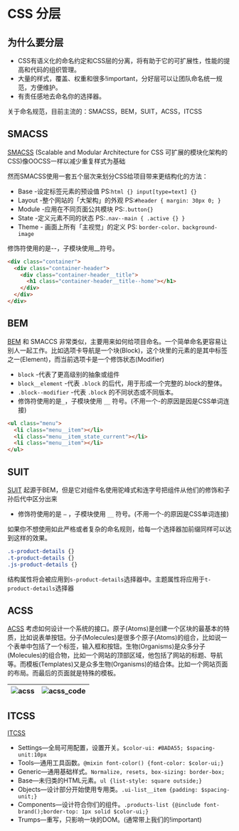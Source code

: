 # CSS 分层

## 为什么要分层

- CSS有语义化的命名约定和CSS层的分离，将有助于它的可扩展性，性能的提⾼和代码的组织管理。
- ⼤量的样式，覆盖、权重和很多!important，分好层可以让团队命名统⼀规范，⽅便维护。
- 有责任感地去命名你的选择器。

关于命名规范，目前主流的：SMACSS，BEM，SUIT，ACSS，ITCSS

## SMACSS

[SMACSS](https://smacss.com/) (Scalable and Modular Architecture for CSS 可扩展的模块化架构的CSS)像OOCSS⼀样以减少重复样式为基础

然⽽SMACSS使⽤⼀套五个层次来划分CSS给项⽬带来更结构化的⽅法：

- Base -设定标签元素的预设值 PS:`html {} input[type=text] {}`
- Layout -整个⽹站的「⼤架构」的外观 PS:`#header { margin: 30px 0; }`
- Module -应⽤在不同⻚⾯公共模块 PS:`.button{}`
- State -定义元素不同的状态 PS:`.nav--main { .active {} }`
- Theme - 画⾯上所有「主视觉」的定义 PS: `border-color、background-image`

修饰符使⽤的是--，⼦模块使⽤__符号。

```html
<div class="container">
  <div class="container-header">
    <div class="container-header__title">
      <h1 class="container-header__title--home"></h1>
    </div>
  </div>
</div>
```

## BEM

[BEM](https://en.bem.info/) 和 SMACCS ⾮常类似，主要⽤来如何给项⽬命名。⼀个简单命名更容易让别⼈⼀起⼯作。⽐如选项卡导航是⼀个块(Block)，这个块⾥的元素的是其中标签之⼀(Element)，⽽当前选项卡是⼀个修饰状态(Modifier)

- `block` -代表了更⾼级别的抽象或组件
- `block__element` -代表 `.block` 的后代，⽤于形成⼀个完整的.block的整体。
- `.block--modifier` -代表 `.block` 的不同状态或不同版本。
- 修饰符使⽤的是`_`，⼦模块使⽤ `__` 符号。(不⽤⼀个-的原因是因是CSS单词连接)

```html
<ul class="menu">
  <li class="menu__item"></li>
  <li class="menu__item_state_current"></li>
  <li class="menu__item"></li>
</ul>
```

## SUIT

[SUIT](https://suitcss.github.io/) 起源于BEM，但是它对组件名使⽤驼峰式和连字号把组件从他们的修饰和⼦孙后代中区分出来

- 修饰符使⽤的是 `—` ，⼦模块使⽤ `__` 符号。(不⽤⼀个-的原因是CSS单词连接)

如果你不想使⽤如此严格或者复杂的命名规则，给每⼀个选择器加前缀同样可以达到这样的效果。

```css
.s-product-details {}
.t-product-details {}
.js-product-details {}
```

结构属性将会被应⽤到`s-product-details`选择器中。主题属性将应⽤于`t-product-details`选择器

## ACSS

[ACSS](http://patternlab.io/) 考虑如何设计⼀个系统的接⼝。原⼦(Atoms)是创建⼀个区块的最基本的特质，⽐如说表单按钮。分⼦(Molecules)是很多个原⼦(Atoms)的组合，⽐如说⼀个表单中包括了⼀个标签，输⼊框和按钮。⽣物(Organisms)是众多分⼦(Molecules)的组合物，⽐如⼀个⽹站的顶部区域，他包括了⽹站的标题、导航等。⽽模板(Templates)⼜是众多⽣物(Organisms)的结合体。⽐如⼀个⽹站⻚⾯的布局。⽽最后的⻚⾯就是特殊的模板。

|![acss](/cssNote/acss.png)|![acss_code](/cssNote/acss_code.png)|
|:-:|:-:|

## ITCSS

[ITCSS](http://csswizardry.net/talks/2014/11/itcss-dafed.pdf)

- Settings—全局可⽤配置，设置开关。`$color-ui: #BADA55; $spacing-unit:10px`
- Tools—通⽤⼯具函数。`@mixin font-color() {font-color: $color-ui;}`
- Generic—通⽤基础样式。`Normalize, resets, box-sizing: border-box;`
- Base—未归类的HTML元素。`ul {list-style: square outside;}`
- Objects—设计部分开始使⽤专⽤类。`.ui-list__item {padding: $spacing-unit;}`
- Components—设计符合你们的组件。`.products-list {@include font-brand();border-top: 1px solid $color-ui;}`
- Trumps—重写，只影响⼀块的DOM。(通常带上我们的!important)
